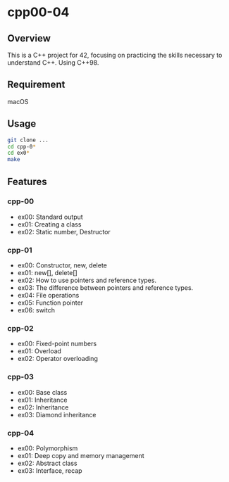 # cpp00-04

## Overview
This is a C++ project for 42, focusing on practicing the skills necessary to understand C++.
Using C++98.

## Requirement
macOS

## Usage
``` bash
git clone ...
cd cpp-0*
cd ex0*
make
```

## Features

### cpp-00
- ex00: Standard output
- ex01: Creating a class
- ex02: Static number, Destructor

### cpp-01
- ex00: Constructor, new, delete
- ex01: new[], delete[]
- ex02: How to use pointers and reference types.
- ex03: The difference between pointers and reference types.
- ex04: File operations
- ex05: Function pointer
- ex06: switch

### cpp-02
- ex00: Fixed-point numbers
- ex01: Overload
- ex02: Operator overloading

### cpp-03
- ex00: Base class
- ex01: Inheritance
- ex02: Inheritance
- ex03: Diamond inheritance

### cpp-04
- ex00: Polymorphism
- ex01: Deep copy and memory management
- ex02: Abstract class
- ex03:  Interface, recap
  
